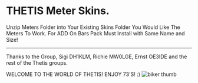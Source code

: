 # THETIS Meter Skins.
Unzip Meters Folder into Your Existing Skins Folder You Would Like The Meters To Work.
For ADD On Bars Pack Must Install with Same Name and Size!
*****************************************************************************************************************************************************
Thanks to the Group, Sigi DH1KLM, Richie MW0LGE, Ernst OE3IDE and the rest of the Thetis groups.

WELCOME TO THE WORLD OF THETIS!
ENJOY 73'S! :)
![biker thumb](https://github.com/user-attachments/assets/20d6e93b-1af0-4bbe-a1f7-2537c971cbb5)

